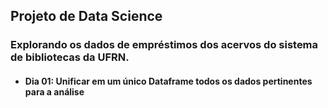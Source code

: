 ## Projeto de Data Science

### Explorando os dados de empréstimos dos acervos do sistema de bibliotecas da UFRN.

- #### Dia 01: Unificar em um único Dataframe todos os dados pertinentes para a análise
